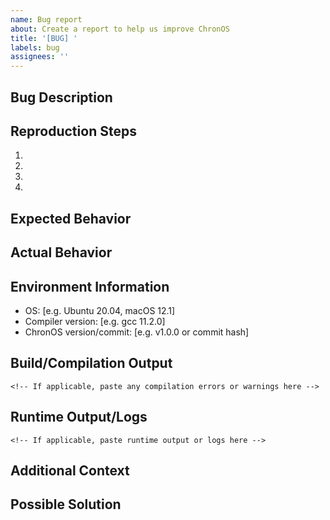 ```yaml
---
name: Bug report
about: Create a report to help us improve ChronOS
title: '[BUG] '
labels: bug
assignees: ''
---
```


## Bug Description
<!-- A clear and concise description of what the bug is -->

## Reproduction Steps
<!-- Steps to reproduce the behavior -->
1. 
2. 
3. 
4. 

## Expected Behavior
<!-- A clear and concise description of what you expected to happen -->

## Actual Behavior
<!-- What actually happened instead -->

## Environment Information
 - OS: [e.g. Ubuntu 20.04, macOS 12.1]
 - Compiler version: [e.g. gcc 11.2.0]
 - ChronOS version/commit: [e.g. v1.0.0 or commit hash]

## Build/Compilation Output
```
<!-- If applicable, paste any compilation errors or warnings here -->
```

## Runtime Output/Logs
```
<!-- If applicable, paste runtime output or logs here -->
```

## Additional Context
<!-- Add any other context about the problem here. Screenshots, etc. -->

## Possible Solution
<!-- If you have suggestions on how to fix the bug, please describe them here -->

